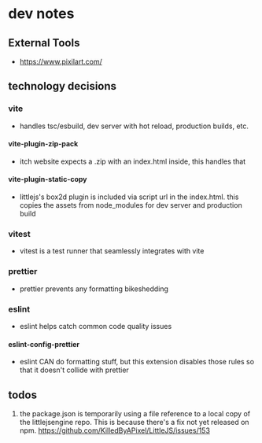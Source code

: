# dev notes

## External Tools

- https://www.pixilart.com/

## technology decisions

### vite

- handles tsc/esbuild, dev server with hot reload, production builds, etc.

#### vite-plugin-zip-pack

- itch website expects a .zip with an index.html inside, this handles that

#### vite-plugin-static-copy

- littlejs's box2d plugin is included via script url in the index.html. this copies the assets from node_modules for dev server and production build

### vitest

- vitest is a test runner that seamlessly integrates with vite

### prettier

- prettier prevents any formatting bikeshedding

### eslint

- eslint helps catch common code quality issues

#### eslint-config-prettier

- eslint CAN do formatting stuff, but this extension disables those rules so that it doesn't collide with prettier

## todos

1. the package.json is temporarily using a file reference to a local copy of the littlejsengine repo. This is because there's a fix not yet released on npm. https://github.com/KilledByAPixel/LittleJS/issues/153
